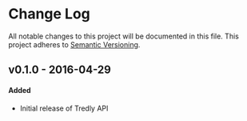 # Change Log
All notable changes to this project will be documented in this file.
This project adheres to [Semantic Versioning](http://semver.org/).

## v0.1.0 - 2016-04-29
#### Added
- Initial release of Tredly API
